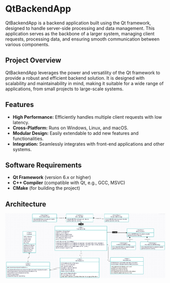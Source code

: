 # QtBackendApp

QtBackendApp is a backend application built using the Qt framework, designed to handle server-side processing and data management. This application serves as the backbone of a larger system, managing client requests, processing data, and ensuring smooth communication between various components.

## Project Overview

QtBackendApp leverages the power and versatility of the Qt framework to provide a robust and efficient backend solution. It is designed with scalability and maintainability in mind, making it suitable for a wide range of applications, from small projects to large-scale systems.

## Features

- **High Performance:** Efficiently handles multiple client requests with low latency.
- **Cross-Platform:** Runs on Windows, Linux, and macOS.
- **Modular Design:** Easily extendable to add new features and functionalities.
- **Integration:** Seamlessly integrates with front-end applications and other systems.

## Software Requirements

- **Qt Framework** (version 6.x or higher)
- **C++ Compiler** (compatible with Qt, e.g., GCC, MSVC)
- **CMake** (for building the project)


## Architecture

![Screenshot of the Application](../Images/arch.png)
